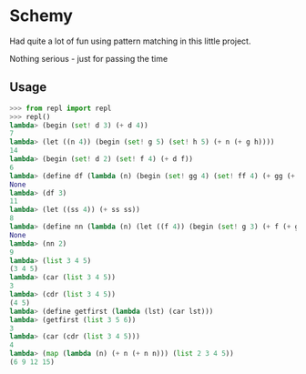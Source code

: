 # Schemy
Had quite a lot of fun using pattern matching in this little project. 

Nothing serious - just for passing the time

## Usage

```python
>>> from repl import repl 
>>> repl()
lambda> (begin (set! d 3) (+ d 4))
7
lambda> (let ((n 4)) (begin (set! g 5) (set! h 5) (+ n (+ g h))))
14
lambda> (begin (set! d 2) (set! f 4) (+ d f))
6
lambda> (define df (lambda (n) (begin (set! gg 4) (set! ff 4) (+ gg (+ ff n)))))
None
lambda> (df 3)
11
lambda> (let ((ss 4)) (+ ss ss))
8
lambda> (define nn (lambda (n) (let ((f 4)) (begin (set! g 3) (+ f (+ g n))))))
None
lambda> (nn 2)
9
lambda> (list 3 4 5)
(3 4 5)
lambda> (car (list 3 4 5))
3
lambda> (cdr (list 3 4 5))
(4 5)
lambda> (define getfirst (lambda (lst) (car lst)))
lambda> (getfirst (list 3 5 6))
3
lambda> (car (cdr (list 3 4 5)))
4
lambda> (map (lambda (n) (+ n (+ n n))) (list 2 3 4 5))
(6 9 12 15)     
```